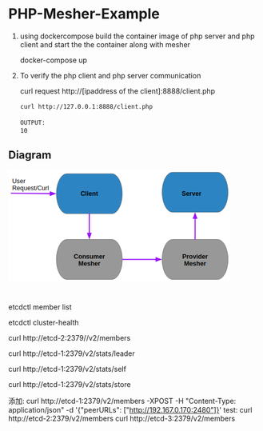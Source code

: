 # PHP-Mesher-Example
   

 1) using dockercompose build the container image of php server and php client and start the the container along with mesher
  
     docker-compose up
 2) To verify the php client and php server communication
 
       curl request http://[ipaddress of the client]:8888/client.php
       ```
       curl http://127.0.0.1:8888/client.php

       OUTPUT:
       10
       ```

## Diagram

![mesher diagram](mesher.png)



#
etcdctl member list

etcdctl cluster-health

curl http://etcd-2:2379//v2/members

curl http://etcd-1:2379/v2/stats/leader

curl http://etcd-1:2379/v2/stats/self

curl http://etcd-1:2379/v2/stats/store

添加:
curl http://etcd-1:2379/v2/members -XPOST -H "Content-Type: application/json" -d '{"peerURLs": ["http://192.167.0.170:2480"]}'
test:
curl http://etcd-2:2379/v2/members
curl http://etcd-3:2379/v2/members      
